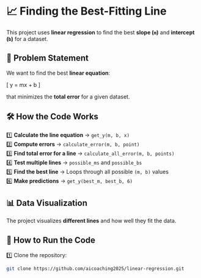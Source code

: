 # 📈 Finding the Best-Fitting Line

This project uses **linear regression** to find the best **slope (`m`)** and **intercept (`b`)** for a dataset.

## 🎯 Problem Statement
We want to find the best **linear equation**:

\[
y = mx + b
\]

that minimizes the **total error** for a given dataset.

## 🛠️ How the Code Works
1️⃣ **Calculate the line equation** → `get_y(m, b, x)`  
2️⃣ **Compute errors** → `calculate_error(m, b, point)`  
3️⃣ **Find total error for a line** → `calculate_all_error(m, b, points)`  
4️⃣ **Test multiple lines** → `possible_ms` and `possible_bs`  
5️⃣ **Find the best line** → Loops through all possible `(m, b)` values  
6️⃣ **Make predictions** → `get_y(best_m, best_b, 6)`

## 📊 Data Visualization
The project visualizes **different lines** and how well they fit the data.

## 🚀 How to Run the Code
1️⃣ Clone the repository:
   ```bash
   git clone https://github.com/aicoaching2025/linear-regression.git
